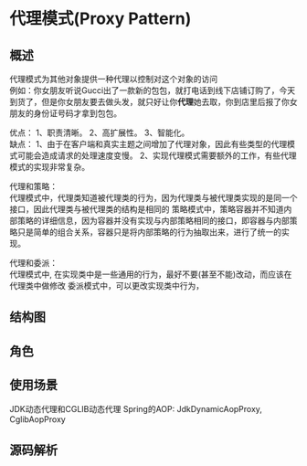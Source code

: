 # 代理模式(Proxy Pattern)

## 概述
代理模式为其他对象提供一种代理以控制对这个对象的访问  
例如：你女朋友听说Gucci出了一款新的包包，就打电话到线下店铺订购了，今天到货了，但是你女朋友要去做头发，就只好让你**代理**她去取，你到店里后报了你女朋友的身份证号码才拿到包包。  


优点： 1、职责清晰。 2、高扩展性。 3、智能化。  
缺点： 1、由于在客户端和真实主题之间增加了代理对象，因此有些类型的代理模式可能会造成请求的处理速度变慢。 2、实现代理模式需要额外的工作，有些代理模式的实现非常复杂。

代理和策略：  
代理模式中，代理类知道被代理类的行为，因为代理类与被代理类实现的是同一个接口，因此代理类与被代理类的结构是相同的
策略模式中，策略容器并不知道内部策略的详细信息，因为容器并没有实现与内部策略相同的接口，即容器与内部策略只是简单的组合关系，容器只是将内部策略的行为抽取出来，进行了统一的实现。

代理和委派：  
代理模式中, 在实现类中是一些通用的行为，最好不要(甚至不能)改动，而应该在代理类中做修改
委派模式中，可以更改实现类中行为，

## 结构图

## 角色

## 使用场景
JDK动态代理和CGLIB动态代理
Spring的AOP: JdkDynamicAopProxy, CglibAopProxy
## 源码解析
